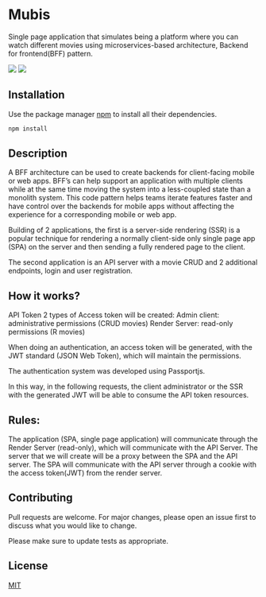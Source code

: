 # Mubis

Single page application that simulates being a platform where you can watch different movies using microservices-based architecture, Backend for frontend(BFF) pattern.

![](images/login-page.png)
![](images/home-page.png)

## Installation

Use the package manager [npm](https://www.npmjs.com/) to install all their dependencies.

```bash
npm install
```

## Description

A BFF architecture can be used to create backends for client-facing mobile or web apps. BFF’s can help support an application with multiple clients while at the same time moving the system into a less-coupled state than a monolith system. This code pattern helps teams iterate features faster and have control over the backends for mobile apps without affecting the experience for a corresponding mobile or web app.

Building of 2 applications, the first is a server-side rendering (SSR) is a popular technique for rendering a normally client-side only single page app (SPA) on the server and then sending a fully rendered page to the client.

The second application is an API server with a movie CRUD and 2 additional endpoints, login and user registration.

## How it works?

API Token
2 types of Access token will be created:
Admin client: administrative permissions (CRUD movies)
Render Server: read-only permissions (R movies)

When doing an authentication, an access token will be generated, with the JWT standard (JSON Web Token), which will maintain the permissions.

The authentication system was developed using Passportjs.

In this way, in the following requests, the client administrator or the SSR with the generated JWT will be able to consume the API token resources.

## Rules:

The application (SPA, single page application) will communicate through the Render Server (read-only), which will communicate with the API Server.
The server that we will create will be a proxy between the SPA and the API server.
The SPA will communicate with the API server through a cookie with the access token(JWT) from the render server.

## Contributing

Pull requests are welcome. For major changes, please open an issue first to discuss what you would like to change.

Please make sure to update tests as appropriate.

## License

[MIT](https://choosealicense.com/licenses/mit/)
